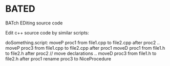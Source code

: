 # BATED
BATch EDiting source code

Edit c++ source code by similar scripts:

doSomething.script:
moveP proc1 from file1.cpp to file2.cpp after proc2
..
moveP proc3 from file1.cpp to file2.cpp after proc1
moveD proc1 from file1.h to file2.h after proc2 // move declarations
..
moveD proc3 from file1.h to file2.h after proc1 
rename proc3 to NiceProcedure
